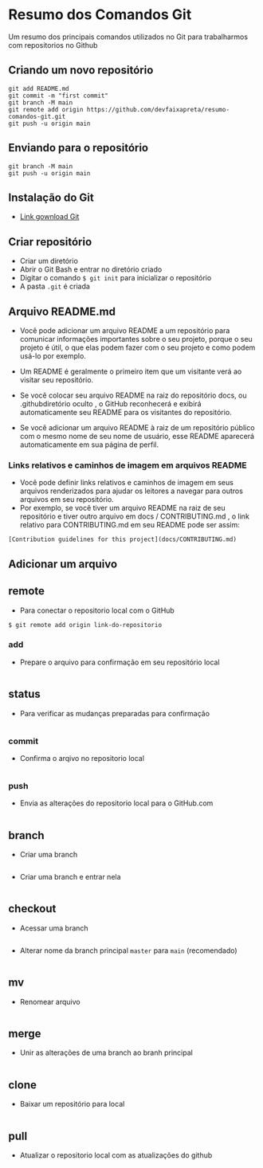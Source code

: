 # Resumo dos Comandos Git
Um resumo dos principais comandos utilizados no Git para trabalharmos com repositorios no Github

## Criando um novo repositório
```git init
git add README.md
git commit -m "first commit"
git branch -M main
git remote add origin https://github.com/devfaixapreta/resumo-comandos-git.git
git push -u origin main
```

## Enviando para o repositório
```git remote add origin https://github.com/devfaixapreta/resumo-comandos-git.git
git branch -M main
git push -u origin main
```

## Instalação do Git
* [Link gownload Git](https://git-scm.com/downloads)

## Criar repositório
* Criar um diretório 
* Abrir o Git Bash e entrar no diretório criado
* Digitar o comando `$ git init` para inicializar o repositório
* A pasta `.git` é criada

## Arquivo README.md
* Você pode adicionar um arquivo README a um repositório para comunicar informações importantes sobre o seu projeto, porque o seu projeto é útil, o que elas podem fazer com o seu projeto e como podem usá-lo por exemplo.
* Um README é geralmente o primeiro item que um visitante verá ao visitar seu repositório. 

* Se você colocar seu arquivo README na raiz do repositório docs, ou .githubdiretório oculto , o GitHub reconhecerá e exibirá automaticamente seu README para os visitantes do repositório.
* Se você adicionar um arquivo README à raiz de um repositório público com o mesmo nome de seu nome de usuário, esse README aparecerá automaticamente em sua página de perfil.

### Links relativos e caminhos de imagem em arquivos README
* Você pode definir links relativos e caminhos de imagem em seus arquivos renderizados para ajudar os leitores a navegar para outros arquivos em seu repositório.
* Por exemplo, se você tiver um arquivo README na raiz de seu repositório e tiver outro arquivo em docs / CONTRIBUTING.md , o link relativo para CONTRIBUTING.md em seu README pode ser assim:

`[Contribution guidelines for this project](docs/CONTRIBUTING.md)`

## Adicionar um arquivo

## remote
* Para conectar o repositorio local com o GitHub
```
$ git remote add origin link-do-repositorio
```

### add
* Prepare o arquivo para confirmação em seu repositório local
```$ git add .
```

## status
* Para verificar as mudanças preparadas para confirmação
```$ git status
```

### commit
* Confirma o arqivo no repositorio local
```$ git commit -m "Confirma a alteração aqui"
```

### push
* Envia as alterações do repositorio local para o GitHub.com
```$ git push -u origin sua-branch
``` 

## branch
* Criar uma branch
```$ git branch nome-da-branch
```

* Criar uma branch e entrar nela
```$ git checkout -b "sua-branch"
```

## checkout
* Acessar uma branch
```$ git checkout nome-branch
```

* Alterar nome da branch principal `master` para `main` (recomendado)
```$ git branch -M "main"
```

## mv
* Renomear arquivo
```$ git mv velho_arquivo novo_arquivo
```

## merge
* Unir as alterações de uma branch ao branh principal
```$ git merge nome-branch
```

## clone
* Baixar um repositório para local
```$ git clone link-repositorio-github
```

## pull
* Atualizar o repositorio local com as atualizações do github
```$ git pull
```



